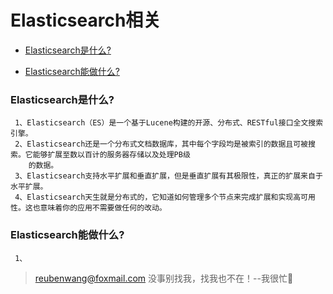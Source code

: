 # Elasticsearch相关

 - [Elasticsearch是什么?](#Elasticsearch是什么?)
 
 - [Elasticsearch能做什么?](#Elasticsearch能做什么?)
 
 
 ### Elasticsearch是什么?
 
     1、Elasticsearch（ES）是一个基于Lucene构建的开源、分布式、RESTful接口全文搜索引擎。
     2、Elasticsearch还是一个分布式文档数据库，其中每个字段均是被索引的数据且可被搜索。它能够扩展至数以百计的服务器存储以及处理PB级
        的数据。
     3、Elasticsearch支持水平扩展和垂直扩展，但是垂直扩展有其极限性，真正的扩展来自于水平扩展。
     4、Elasticsearch天生就是分布式的，它知道如何管理多个节点来完成扩展和实现高可用性。这也意味着你的应用不需要做任何的改动。       

 ### Elasticsearch能做什么?
 
     1、
> reubenwang@foxmail.com
> 没事别找我，找我也不在！--我很忙🦆